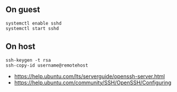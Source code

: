## On guest

```
systemctl enable sshd
systemctl start sshd
```

## On host

```
ssh-keygen -t rsa
ssh-copy-id username@remotehost
```

- https://help.ubuntu.com/lts/serverguide/openssh-server.html
- https://help.ubuntu.com/community/SSH/OpenSSH/Configuring
